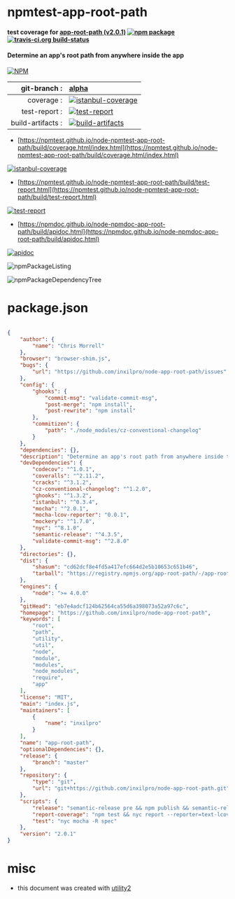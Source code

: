 # npmtest-app-root-path

#### test coverage for  [app-root-path (v2.0.1)](https://github.com/inxilpro/node-app-root-path)  [![npm package](https://img.shields.io/npm/v/npmtest-app-root-path.svg?style=flat-square)](https://www.npmjs.org/package/npmtest-app-root-path) [![travis-ci.org build-status](https://api.travis-ci.org/npmtest/node-npmtest-app-root-path.svg)](https://travis-ci.org/npmtest/node-npmtest-app-root-path)

#### Determine an app's root path from anywhere inside the app

[![NPM](https://nodei.co/npm/app-root-path.png?downloads=true&downloadRank=true&stars=true)](https://www.npmjs.com/package/app-root-path)

| git-branch : | [alpha](https://github.com/npmtest/node-npmtest-app-root-path/tree/alpha)|
|--:|:--|
| coverage : | [![istanbul-coverage](https://npmtest.github.io/node-npmtest-app-root-path/build/coverage.badge.svg)](https://npmtest.github.io/node-npmtest-app-root-path/build/coverage.html/index.html)|
| test-report : | [![test-report](https://npmtest.github.io/node-npmtest-app-root-path/build/test-report.badge.svg)](https://npmtest.github.io/node-npmtest-app-root-path/build/test-report.html)|
| build-artifacts : | [![build-artifacts](https://npmtest.github.io/node-npmtest-app-root-path/glyphicons_144_folder_open.png)](https://github.com/npmtest/node-npmtest-app-root-path/tree/gh-pages/build)|

- [https://npmtest.github.io/node-npmtest-app-root-path/build/coverage.html/index.html](https://npmtest.github.io/node-npmtest-app-root-path/build/coverage.html/index.html)

[![istanbul-coverage](https://npmtest.github.io/node-npmtest-app-root-path/build/screenCapture.buildCi.browser.%252Ftmp%252Fbuild%252Fcoverage.lib.html.png)](https://npmtest.github.io/node-npmtest-app-root-path/build/coverage.html/index.html)

- [https://npmtest.github.io/node-npmtest-app-root-path/build/test-report.html](https://npmtest.github.io/node-npmtest-app-root-path/build/test-report.html)

[![test-report](https://npmtest.github.io/node-npmtest-app-root-path/build/screenCapture.buildCi.browser.%252Ftmp%252Fbuild%252Ftest-report.html.png)](https://npmtest.github.io/node-npmtest-app-root-path/build/test-report.html)

- [https://npmdoc.github.io/node-npmdoc-app-root-path/build/apidoc.html](https://npmdoc.github.io/node-npmdoc-app-root-path/build/apidoc.html)

[![apidoc](https://npmdoc.github.io/node-npmdoc-app-root-path/build/screenCapture.buildCi.browser.%252Ftmp%252Fbuild%252Fapidoc.html.png)](https://npmdoc.github.io/node-npmdoc-app-root-path/build/apidoc.html)

![npmPackageListing](https://npmtest.github.io/node-npmtest-app-root-path/build/screenCapture.npmPackageListing.svg)

![npmPackageDependencyTree](https://npmtest.github.io/node-npmtest-app-root-path/build/screenCapture.npmPackageDependencyTree.svg)



# package.json

```json

{
    "author": {
        "name": "Chris Morrell"
    },
    "browser": "browser-shim.js",
    "bugs": {
        "url": "https://github.com/inxilpro/node-app-root-path/issues"
    },
    "config": {
        "ghooks": {
            "commit-msg": "validate-commit-msg",
            "post-merge": "npm install",
            "post-rewrite": "npm install"
        },
        "commitizen": {
            "path": "./node_modules/cz-conventional-changelog"
        }
    },
    "dependencies": {},
    "description": "Determine an app's root path from anywhere inside the app",
    "devDependencies": {
        "codecov": "^1.0.1",
        "coveralls": "^2.11.2",
        "cracks": "^3.1.2",
        "cz-conventional-changelog": "^1.2.0",
        "ghooks": "^1.3.2",
        "istanbul": "^0.3.4",
        "mocha": "^2.0.1",
        "mocha-lcov-reporter": "0.0.1",
        "mockery": "^1.7.0",
        "nyc": "^8.1.0",
        "semantic-release": "^4.3.5",
        "validate-commit-msg": "^2.8.0"
    },
    "directories": {},
    "dist": {
        "shasum": "cd62dcf8e4fd5a417efc664d2e5b10653c651b46",
        "tarball": "https://registry.npmjs.org/app-root-path/-/app-root-path-2.0.1.tgz"
    },
    "engines": {
        "node": ">= 4.0.0"
    },
    "gitHead": "eb7e4adcf124b62564ca55d6a398073a52a97c6c",
    "homepage": "https://github.com/inxilpro/node-app-root-path",
    "keywords": [
        "root",
        "path",
        "utility",
        "util",
        "node",
        "module",
        "modules",
        "node_modules",
        "require",
        "app"
    ],
    "license": "MIT",
    "main": "index.js",
    "maintainers": [
        {
            "name": "inxilpro"
        }
    ],
    "name": "app-root-path",
    "optionalDependencies": {},
    "release": {
        "branch": "master"
    },
    "repository": {
        "type": "git",
        "url": "git+https://github.com/inxilpro/node-app-root-path.git"
    },
    "scripts": {
        "release": "semantic-release pre && npm publish && semantic-release post",
        "report-coverage": "npm test && nyc report --reporter=text-lcov > coverage.lcov && codecov",
        "test": "nyc mocha -R spec"
    },
    "version": "2.0.1"
}
```



# misc
- this document was created with [utility2](https://github.com/kaizhu256/node-utility2)
